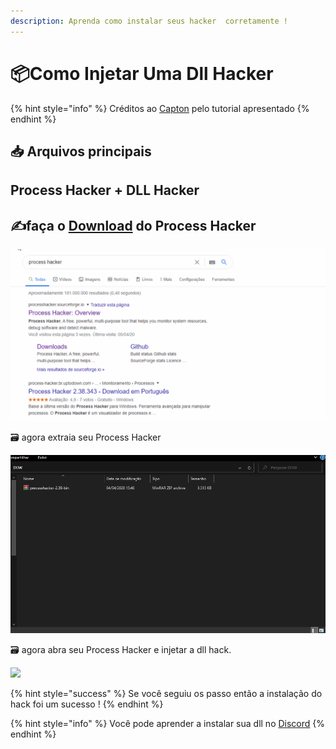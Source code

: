 ```yaml
---
description: Aprenda como instalar seus hacker  corretamente !
---
```


# 📦Como Injetar Uma Dll Hacker

{% hint style="info" %}
Créditos ao [Capton](https://www.youtube.com/channel/UCV6PwoUmkN5l-zf-kL7k9lw?view_as=subscriber) pelo tutorial apresentado
{% endhint %}

## 📥 Arquivos principais

## Process Hacker + DLL Hacker

## ✍faça o [Download](https://processhacker.sourceforge.io/downloads.php) do Process Hacker

![](../../.gitbook/assets/baixo-o-prosse-hacker.gif)

🗃 agora extraia seu Process Hacker

![](../../.gitbook/assets/extraisd.gif)

🗃 agora abra seu Process Hacker e injetar a dll hack.

![](../../.gitbook/assets/ggg.gif)

{% hint style="success" %}
Se você seguiu os passo então a instalação do hack foi um sucesso !
{% endhint %}

{% hint style="info" %}
Você pode aprender a instalar sua dll no [Discord](dll.md)
{% endhint %}

